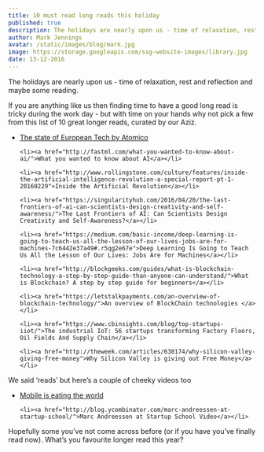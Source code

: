 ```yaml
---
title: 10 must read long reads this holiday
published: true
description: The holidays are nearly upon us - time of relaxation, rest and reflection and maybe some reading. If you are anything like us then finding time to have a good long read is tricky during the work day - but with time on your hands why not pick a few from this list of 10 great longer reads, curated by our Aziz.
author: Mark Jennings
avatar: /static/images/blog/mark.jpg
image: https://storage.googleapis.com/ssg-website-images/library.jpg
date: 13-12-2016
---
```




   <p>The holidays are nearly upon us - time of relaxation, rest and reflection and maybe some reading.</p>
<p>If you are anything like us then finding time to have a good long read is tricky during the work day - but with time on your hands why not pick a few from this list of 10 great longer reads, curated by our Aziz.</p>
<div class="row">
<div class="col-md-12">
	<ul>
	<li><a href="http://www.slideshare.net/AtomicoVentures/the-state-of-european-tech-2016-full-report">The state of European Tech by Atomico</a></li>

	<li><a href="http://fastml.com/what-you-wanted-to-know-about-ai/">What you wanted to know about AI</a></li>

	<li><a href="http://www.rollingstone.com/culture/features/inside-the-artificial-intelligence-revolution-a-special-report-pt-1-20160229">Inside the Artificial Revolution</a></li>

	<li><a href="https://singularityhub.com/2016/04/20/the-last-frontiers-of-ai-can-scientists-design-creativity-and-self-awareness/">The Last Frontiers of AI: Can Scientists Design Creativity and Self-Awareness?</a></li>

	<li><a href="https://medium.com/basic-income/deep-learning-is-going-to-teach-us-all-the-lesson-of-our-lives-jobs-are-for-machines-7c6442e37a49#.r5qg2e67e">Deep Learning Is Going to Teach Us All the Lesson of Our Lives: Jobs Are for Machines</a></li>

	<li><a href="http://blockgeeks.com/guides/what-is-blockchain-technology-a-step-by-step-guide-than-anyone-can-understand/">What is Blockchain? A step by step guide for beginners</a></li>

	<li><a href="https://letstalkpayments.com/an-overview-of-blockchain-technology/">An overview of BlockChain technologies </a></li>

	<li><a href="https://www.cbinsights.com/blog/top-startups-iiot/">The industrial IoT: 56 startups transforming Factory Floors, Oil Fields And Supply Chain</a></li>

	<li><a href="http://theweek.com/articles/630174/why-silicon-valley-giving-free-money">Why Silicon Valley is giving out Free Money</a></li>
</ul>
</div>
</div>
<p>We said ‘reads’ but here’s a couple of cheeky videos too</p>
<ul>
	<li><a href="http://a16z.com/2016/12/09/mobile-is-eating-the-world-outlook-2017">Mobile is eating the world</a></li>

	<li><a href="http://blog.ycombinator.com/marc-andreessen-at-startup-school/">Marc Andreessen at Startup School Video</a></li>
</ul>

<p>Hopefully some you’ve not come across before (or if you have you’ve finally read now). What’s you favourite longer read this year?</p>

